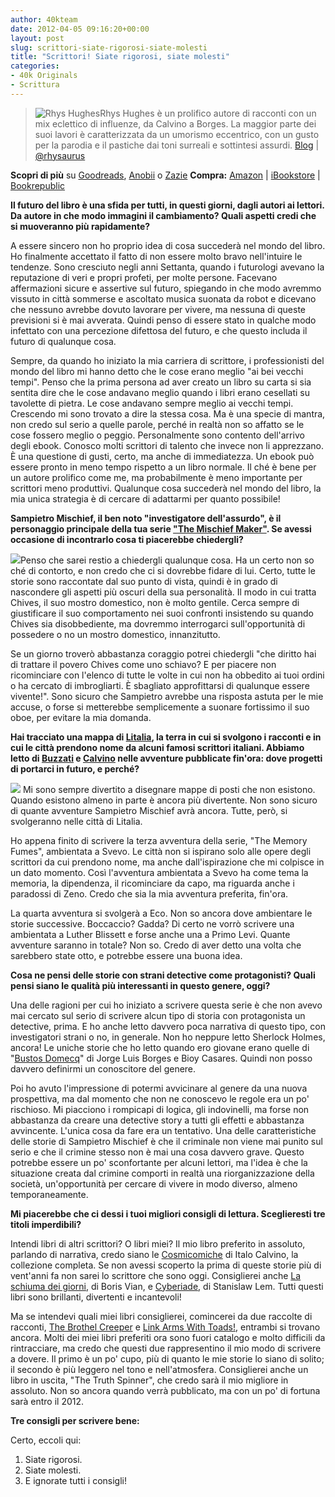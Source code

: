 ```yaml
---
author: 40kteam
date: 2012-04-05 09:16:20+00:00
layout: post
slug: scrittori-siate-rigorosi-siate-molesti
title: "Scrittori! Siate rigorosi, siate molesti"
categories:
- 40k Originals
- Scrittura
---
```


> ![Rhys Hughes](http://www.40kbooks.com/wp-content/uploads/Hughes.jpg)Rhys Hughes è un prolifico autore di racconti con un mix eclettico di influenze, da Calvino a Borges. La maggior parte dei suoi lavori è caratterizzata da un umorismo eccentrico, con un gusto per la parodia e il pastiche dai toni surreali e sottintesi assurdi.
[Blog](http://rhyshughes.blogspot.com/) | [@rhysaurus](http://twitter.com/#!/rhysaurus)

**Scopri di più** su [Goodreads](http://www.goodreads.com/series/76360-sampietro-mischief), [Anobii](http://www.anobii.com/search?language=11&productType=1&keyword=rhys+hughes) o [Zazie](https://zazie.it/panoptikon/?query=Rhys%20Hughes)
**Compra:** [Amazon](http://www.amazon.it/dp/B007HQDMIW) | [iBookstore](http://itunes.apple.com/it/book/il-disgregatore-astrale/id481672507?mt=11) | [Bookrepublic](http://www.bookrepublic.it/book/9788865860342-il-disgregatore-astrale/)


**Il futuro del libro è una sfida per tutti, in questi giorni, dagli autori ai lettori. Da autore in che modo immagini il cambiamento? Quali aspetti credi che si muoveranno più rapidamente?**

A essere sincero non ho proprio idea di cosa succederà nel mondo del libro. Ho finalmente accettato il fatto di non essere molto bravo nell'intuire le tendenze. Sono cresciuto negli anni Settanta, quando i futurologi avevano la reputazione di veri e propri profeti, per molte persone. Facevano affermazioni sicure e assertive sul futuro, spiegando in che modo avremmo vissuto in città sommerse e ascoltato musica suonata da robot e dicevano che nessuno avrebbe dovuto lavorare per vivere, ma nessuna di queste previsioni si è mai avverata. Quindi penso di essere stato in qualche modo infettato con una percezione difettosa del futuro, e che questo includa il futuro di qualunque cosa.

Sempre, da quando ho iniziato la mia carriera di scrittore, i professionisti del mondo del libro mi hanno detto che le cose erano meglio "ai bei vecchi tempi". Penso che la prima persona ad aver creato un libro su carta si sia sentita dire che le cose andavano meglio quando i libri erano cesellati su tavolette di pietra. Le cose andavano sempre meglio ai vecchi tempi. Crescendo mi sono trovato a dire la stessa cosa. Ma è una specie di mantra, non credo sul serio a quelle parole, perché in realtà non so affatto se le cose fossero meglio o peggio. Personalmente sono contento dell'arrivo degli ebook. Conosco molti scrittori di talento che invece non li apprezzano. È una questione di gusti, certo, ma anche di immediatezza. Un ebook può essere pronto in meno tempo rispetto a un libro normale. Il ché è bene per un autore prolifico come me, ma probabilmente è meno importante per scrittori meno produttivi. Qualunque cosa succederà nel mondo del libro, la mia unica strategia è di cercare di adattarmi per quanto possibile!

**Sampietro Mischief, il ben noto "investigatore dell'assurdo", è il personaggio principale della tua serie ["The Mischief Maker"](http://www.amazon.it/dp/B004CLYF9A). Se avessi occasione di incontrarlo cosa ti piacerebbe chiedergli?**

[![](http://40k.it/wp-content/uploads/2012/04/astral-hughes_It_t-2.png)](http://www.amazon.it/Il-disgregatore-astrale-ebook/dp/B004CLYF9A/ref=sr_1_3?s=digital-text&ie=UTF8&qid=1333619141&sr=1-3)Penso che sarei restio a chiedergli qualunque cosa. Ha un certo non so ché di contorto, e non credo che ci si dovrebbe fidare di lui. Certo, tutte le storie sono raccontate dal suo punto di vista, quindi è in grado di nascondere gli aspetti più oscuri della sua personalità. Il modo in cui tratta Chives, il suo mostro domestico, non è molto gentile. Cerca sempre di giustificare il suo comportamento nei suoi confronti insistendo su quando Chives sia disobbediente, ma dovremmo interrogarci sull'opportunità di possedere o no un mostro domestico, innanzitutto.

Se un giorno troverò abbastanza coraggio potrei chiedergli "che diritto hai di trattare il povero Chives come uno schiavo? E per piacere non ricominciare con l'elenco di tutte le volte in cui non ha obbedito ai tuoi ordini o ha cercato di imbrogliarti. È sbagliato approfittarsi di qualunque essere vivente!". Sono sicuro che Sampietro avrebbe una risposta astuta per le mie accuse, o forse si metterebbe semplicemente a suonare fortissimo il suo oboe, per evitare la mia domanda.

**Hai tracciato una mappa di [Litalia](http://rhysaurus.blogspot.it/2011/04/sampietro-mischief.html), la terra in cui si svolgono i racconti e in cui le città prendono nome da alcuni famosi scrittori italiani. Abbiamo letto di [Buzzati](http://www.amazon.it/dp/B004CLYF9A) e [Calvino](http://www.amazon.it/dp/B007HQDMIW) nelle avventure pubblicate fin'ora: dove progetti di portarci in futuro, e perché?**

[![](http://40k.it/wp-content/uploads/2012/04/9788865860977.jpeg)](http://www.amazon.it/Sfida-ai-Marco-Polo-ebook/dp/B007HQDMIW/ref=sr_1_1?s=digital-text&ie=UTF8&qid=1333618851&sr=1-1) Mi sono sempre divertito a disegnare mappe di posti che non esistono. Quando esistono almeno in parte è ancora più divertente. Non sono sicuro di quante avventure Sampietro Mischief avrà ancora. Tutte, però, si svolgeranno nelle città di Litalia.

Ho appena finito di scrivere la terza avventura della serie, "The Memory Fumes", ambientata a Svevo. Le città non si ispirano solo alle opere degli scrittori da cui prendono nome, ma anche dall'ispirazione che mi colpisce in un dato momento. Così l'avventura ambientata a Svevo ha come tema la memoria, la dipendenza, il ricominciare da capo, ma riguarda anche i paradossi di Zeno. Credo che sia la mia avventura preferita, fin'ora.

La quarta avventura si svolgerà a Eco. Non so ancora dove ambientare le storie successive. Boccaccio? Gadda? Di certo ne vorrò scrivere una ambientata a Luther Blissett e forse anche una a Primo Levi. Quante avventure saranno in totale? Non so. Credo di aver detto una volta che sarebbero state otto, e potrebbe essere una buona idea.

**Cosa ne pensi delle storie con strani detective come protagonisti? Quali pensi siano le qualità più interessanti in questo genere, oggi?**

Una delle ragioni per cui ho iniziato a scrivere questa serie è che non avevo mai cercato sul serio di scrivere alcun tipo di storia con protagonista un detective, prima. E ho anche letto davvero poca narrativa di questo tipo, con investigatori strani o no, in generale. Non ho neppure letto Sherlock Holmes, ancora! Le uniche storie che ho letto quando ero giovane erano quelle di "[Bustos Domecq](http://en.wikipedia.org/wiki/H._Bustos_Domecq)" di Jorge Luis Borges e Bioy Casares. Quindi non posso davvero definirmi un conoscitore del genere.

Poi ho avuto l'impressione di potermi avvicinare al genere da una nuova prospettiva, ma dal momento che non ne conoscevo le regole era un po' rischioso. Mi piacciono i rompicapi di logica, gli indovinelli, ma forse non abbastanza da creare una detective story a tutti gli effetti e abbastanza avvincente. L'unica cosa da fare era un tentativo. Una delle caratteristiche delle storie di Sampietro Mischief è che il criminale non viene mai punito sul serio e che il crimine stesso non è mai una cosa davvero grave. Questo potrebbe essere un po' sconfortante per alcuni lettori, ma l'idea è che la situazione creata dal crimine comporti in realtà una riorganizzazione della società, un'opportunità per cercare di vivere in modo diverso, almeno temporaneamente.

**Mi piacerebbe che ci dessi i tuoi migliori consigli di lettura. Sceglieresti tre titoli imperdibili?**

Intendi libri di altri scrittori? O libri miei? Il mio libro preferito in assoluto, parlando di narrativa, credo siano le [Cosmicomiche](https://zazie.it/panoptikon/9788804432845/) di Italo Calvino, la collezione completa. Se non avessi scoperto la prima di queste storie più di vent'anni fa non sarei lo scrittore che sono oggi. Consiglierei anche [La schiuma dei giorni](https://zazie.it/panoptikon/9788871680712/), di Boris Vian, e [Cyberiade](https://zazie.it/panoptikon/9788871683607/), di Stanislaw Lem. Tutti questi libri sono brillanti, divertenti e incantevoli!

Ma se intendevi quali miei libri consiglierei, comincerei da due raccolte di racconti, [The Brothel Creeper](http://www.goodreads.com/book/show/10450854-the-brothel-creeper) e [Link Arms With Toads!](http://www.goodreads.com/book/show/10198192-link-arms-with-toads), entrambi si trovano ancora. Molti dei miei libri preferiti ora sono fuori catalogo e molto difficili da rintracciare, ma credo che questi due rappresentino il mio modo di scrivere a dovere. Il primo è un po' cupo, più di quanto le mie storie lo siano di solito; il secondo è più leggero nel tono e nell'atmosfera. Consiglierei anche un libro in uscita, "The Truth Spinner", che credo sarà il mio migliore in assoluto. Non so ancora quando verrà pubblicato, ma con un po' di fortuna sarà entro il 2012.

**Tre consigli per scrivere bene:**

Certo, eccoli qui:

1. Siate rigorosi.
2. Siate molesti.
3. E ignorate tutti i consigli!
